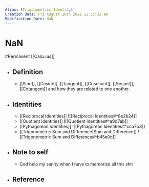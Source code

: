 ```yaml
---
Alias: [Trigonometric Identity]
Creation Date: Fri August 26th 2022 11:35:32 am 
Modification Date: NaN
---
```

# NaN
#Permanent [[Calculus]]

- ## Definition
	- [[Sine]], [[Cosine]], [[Tangent]], [[Cosecant]], [[Secant]], [[Cotangent]] and how they are related to one another.
- ## Identities
	- [[Reciprocal Identities]]
	  ![[Reciprocal Identities#^8e2b24]]
	- [[Quotient Identities]]
	  ![[Quotient Identities#^a9d7ab]]
	- [[Pythagorean Identities]]
	  ![[Pythagorean Identities#^cca7b3]]
	- [[Trigonometric Sum and Difference|Sum and Difference]]
	  ![[Trigonometric Sum and Difference#^b45e0d]]
- ## Note to self
	- God help my sanity when I have to memorize all this shit
- ## Reference